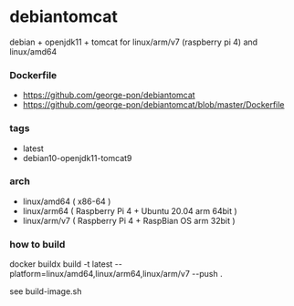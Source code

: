 # debiantomcat

debian + openjdk11 + tomcat for linux/arm/v7 (raspberry pi 4) and linux/amd64

### Dockerfile

* https://github.com/george-pon/debiantomcat
* https://github.com/george-pon/debiantomcat/blob/master/Dockerfile

### tags

* latest
* debian10-openjdk11-tomcat9

### arch

* linux/amd64 ( x86-64 )
* linux/arm64 ( Raspberry Pi 4 + Ubuntu 20.04 arm 64bit )
* linux/arm/v7 ( Raspberry Pi 4 + RaspBian OS arm 32bit )

### how to build

docker buildx build -t latest --platform=linux/amd64,linux/arm64,linux/arm/v7 --push .

see build-image.sh


